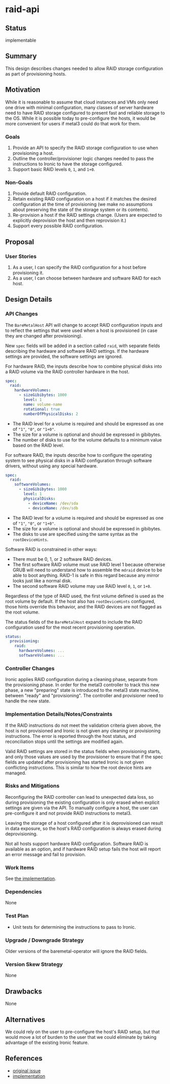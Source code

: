 # raid-api

## Status

implementable

## Summary

This design describes changes needed to allow RAID storage
configuration as part of provisioning hosts.

## Motivation

While it is reasonable to assume that cloud instances and VMs only
need one drive with minimal configuration, many classes of server
hardware need to have RAID storage configured to present fast and
reliable storage to the OS. While it is possible today to
pre-configure the hosts, it would be more convenient for users if
metal3 could do that work for them.

### Goals

1. Provide an API to specify the RAID storage configuration to use
   when provisioning a host.
2. Outline the controller/provisioner logic changes needed to pass the
   instructions to Ironic to have the storage configured.
3. Support basic RAID levels `0`, `1`, and `1+0`.

### Non-Goals

1. Provide default RAID configuration.
2. Retain existing RAID configuration on a host if it matches the
   desired configuration at the time of provisioning (we make no
   assumptions about preserving the state of the storage system or its
   contents).
3. Re-provision a host if the RAID settings change. (Users are
   expected to explicitly deprovision the host and then reprovision
   it.)
4. Support every possible RAID configuration.

## Proposal

### User Stories

1. As a user, I can specify the RAID configuration for a host before
   provisioning it.
2. As a user, I can choose between hardware and software RAID for each
   host.

## Design Details

### API Changes

The `BareMetalHost` API will change to accept RAID configuration
inputs and to reflect the settings that were used when a host is
provisioned (in case they are changed after provisioning).

New `spec` fields will be added in a section called `raid`, with
separate fields describing the hardware and software RAID settings. If
the hardware settings are provided, the software settings are ignored.

For hardware RAID, the inputs describe how to combine physical disks
into a RAID volume via the RAID controller hardware in the host.

```yaml
spec:
  raid:
    hardwareVolumes:
      - sizeGibibytes: 1000
        level: 1
        name: volume-name
        rotational: true
        numberOfPhysicalDisks: 2
```

- The RAID level for a volume is required and should be expressed as
  one of `"1"`, `"0"`, or `"1+0"`.
- The size for a volume is optional and should be expressed in
  gibibytes.
- The number of disks to use for the volume defaults to a minimum
  value based on the RAID level.

For software RAID, the inputs describe how to configure the operating
system to see physical disks in a RAID configuration through software
drivers, without using any special hardware.

```yaml
spec:
  raid:
    softwareVolumes:
      - sizeGibibytes: 1000
        level: 1
        physicalDisks:
          - deviceName: /dev/sda
          - deviceName: /dev/sdb
```

- The RAID level for a volume is required and should be expressed as
  one of `"1"`, `"0"`, or `"1+0"`.
- The size for a volume is optional and should be expressed in
  gibibytes.
- The disks to use are specified using the same syntax as the
  `rootDeviceHints`.

Software RAID is constrained in other ways:

- There must be 0, 1, or 2 software RAID devices.
- The first software RAID volume must use RAID level 1 because
  otherwise GRUB will need to understand how to assemble the `mdraid`
  device to be able to boot anything. RAID-1 is safe in this regard
  because any mirror looks just like a normal disk.
- The second software RAID volume may use RAID level `0`, `1`, or
  `1+0`.

Regardless of the type of RAID used, the first volume defined is used
as the root volume by default. If the host also has `rootDeviceHints`
configured, those hints override this behavior, and the RAID devices
are not flagged as the root volume.

The status fields of the `BareMetalHost` expand to include the RAID
configuration used for the most recent provisioning operation.

```yaml
status:
  provisioning:
    raid:
      hardwareVolumes: ...
      softwareVolumes: ...
```

### Controller Changes

Ironic applies RAID configuration during a cleaning phase, separate
from the provisioning phase. In order for the metal3 controller to
track this new phase, a new "preparing" state is introduced to the
metal3 state machine, between "ready" and "provisioning". The
controller and provisioner need to handle the new state.

### Implementation Details/Notes/Constraints

If the RAID instructions do not meet the validation criteria given
above, the host is not provisioned and Ironic is not given any
cleaning or provisioning instructions. The error is reported through
the host status, and reconciliation stops until the settings are
modified again.

Valid RAID settings are stored in the status fields when provisioning
starts, and only those values are used by the provisioner to ensure
that if the spec fields are updated after provisioning has started
Ironic is not given conflicting instructions. This is similar to how
the root device hints are managed.

### Risks and Mitigations

Reconfiguring the RAID controller can lead to unexpected data loss, so
during provisioning the existing configuration is only erased when
explicit settings are given via the API. To manually configure a host,
the user can pre-configure it and not provide RAID instructions to
metal3.

Leaving the storage of a host configured after it is deprovisioned can
result in data exposure, so the host's RAID configuration is always
erased during deprovisioning.

Not all hosts support hardware RAID configuration. Software RAID is
available as an option, and if hardware RAID setup fails the host will
report an error message and fail to provision.

### Work Items

See [the implementation](https://github.com/metal3-io/baremetal-operator/pull/292).

### Dependencies

None

### Test Plan

- Unit tests for determining the instructions to pass to Ironic.

### Upgrade / Downgrade Strategy

Older versions of the baremetal-operator will ignore the RAID fields.

### Version Skew Strategy

None

## Drawbacks

None

## Alternatives

We could rely on the user to pre-configure the host's RAID setup, but
that would move a lot of burden to the user that we could eliminate by
taking advantage of the existing Ironic feature.

## References

- [original issue](https://github.com/metal3-io/baremetal-operator/issues/206)
- [implementation](https://github.com/metal3-io/baremetal-operator/pull/292)
